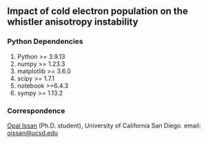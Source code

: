 ## Impact of cold electron population on the whistler anisotropy instability 

### Python Dependencies
1. Python >= 3.9.13
2. numpy >= 1.23.3
3. matplotlib >= 3.6.0
4. scipy >= 1.7.1
5. notebook >=6.4.3
6. sympy >= 1.13.2

### Correspondence
[Opal Issan](https://opaliss.github.io/opalissan/) (Ph.D. student), University of California San Diego. email: oissan@ucsd.edu